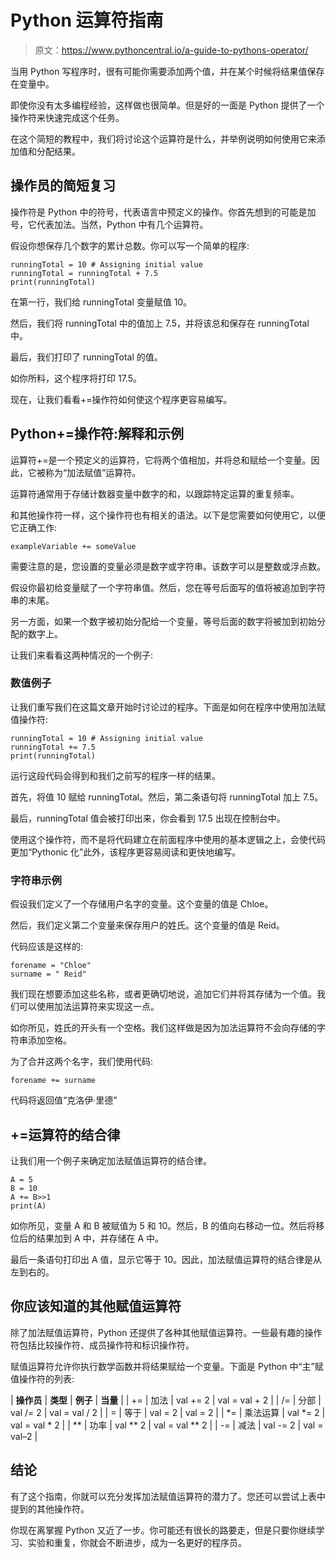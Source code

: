 # Python 运算符指南

> 原文：<https://www.pythoncentral.io/a-guide-to-pythons-operator/>

当用 Python 写程序时，很有可能你需要添加两个值，并在某个时候将结果值保存在变量中。

即使你没有太多编程经验，这样做也很简单。但是好的一面是 Python 提供了一个操作符来快速完成这个任务。

在这个简短的教程中，我们将讨论这个运算符是什么，并举例说明如何使用它来添加值和分配结果。

## **操作员的简短复习**

操作符是 Python 中的符号，代表语言中预定义的操作。你首先想到的可能是加号，它代表加法。当然，Python 中有几个运算符。

假设你想保存几个数字的累计总数。你可以写一个简单的程序:

```
runningTotal = 10 # Assigning initial value
runningTotal = runningTotal + 7.5
print(runningTotal)
```

在第一行，我们给 runningTotal 变量赋值 10。

然后，我们将 runningTotal 中的值加上 7.5，并将该总和保存在 runningTotal 中。

最后，我们打印了 runningTotal 的值。

如你所料，这个程序将打印 17.5。

现在，让我们看看+=操作符如何使这个程序更容易编写。

## **Python+=操作符:解释和示例**

运算符+=是一个预定义的运算符，它将两个值相加，并将总和赋给一个变量。因此，它被称为“加法赋值”运算符。

运算符通常用于存储计数器变量中数字的和，以跟踪特定运算的重复频率。

和其他操作符一样，这个操作符也有相关的语法。以下是您需要如何使用它，以便它正确工作:

```
exampleVariable += someValue
```

需要注意的是，您设置的变量必须是数字或字符串。该数字可以是整数或浮点数。

假设你最初给变量赋了一个字符串值。然后，您在等号后面写的值将被追加到字符串的末尾。

另一方面，如果一个数字被初始分配给一个变量，等号后面的数字将被加到初始分配的数字上。

让我们来看看这两种情况的一个例子:

### **数值例子**

让我们重写我们在这篇文章开始时讨论过的程序。下面是如何在程序中使用加法赋值操作符:

```
runningTotal = 10 # Assigning initial value
runningTotal += 7.5
print(runningTotal)
```

运行这段代码会得到和我们之前写的程序一样的结果。

首先，将值 10 赋给 runningTotal。然后，第二条语句将 runningTotal 加上 7.5。

最后，runningTotal 值会被打印出来，你会看到 17.5 出现在控制台中。

使用这个操作符，而不是将代码建立在前面程序中使用的基本逻辑之上，会使代码更加“Pythonic 化”此外，该程序更容易阅读和更快地编写。

### **字符串示例**

假设我们定义了一个存储用户名字的变量。这个变量的值是 Chloe。

然后，我们定义第二个变量来保存用户的姓氏。这个变量的值是 Reid。

代码应该是这样的:

```
forename = "Chloe"
surname = " Reid"
```

我们现在想要添加这些名称，或者更确切地说，追加它们并将其存储为一个值。我们可以使用加法运算符来实现这一点。

如你所见，姓氏的开头有一个空格。我们这样做是因为加法运算符不会向存储的字符串添加空格。

为了合并这两个名字，我们使用代码:

```
forename += surname
```

代码将返回值“克洛伊·里德”

## **+=运算符的结合律**

让我们用一个例子来确定加法赋值运算符的结合律。

```
A = 5
B = 10
A += B>>1
print(A)
```

如你所见，变量 A 和 B 被赋值为 5 和 10。然后，B 的值向右移动一位。然后将移位后的结果加到 A 中，并存储在 A 中。

最后一条语句打印出 A 值，显示它等于 10。因此，加法赋值运算符的结合律是从左到右的。

## **你应该知道的其他赋值运算符**

除了加法赋值运算符，Python 还提供了各种其他赋值运算符。一些最有趣的操作符包括比较操作符、成员操作符和标识操作符。

赋值运算符允许你执行数学函数并将结果赋给一个变量。下面是 Python 中“主”赋值操作符的列表:

| **操作员** | **类型** | **例子** | **当量** |
| += | 加法 | val += 2 | val = val + 2 |
| /= | 分部 | val /= 2 | val = val / 2 |
| = | 等于 | val = 2 | val = 2 |
| *= | 乘法运算 | val *= 2 | val = val * 2 |
| ** | 功率 | val ** 2 | val = val ** 2 |
| -= | 减法 | val -= 2 | val = val–2 |

## **结论**

有了这个指南，你就可以充分发挥加法赋值运算符的潜力了。您还可以尝试上表中提到的其他操作符。

你现在离掌握 Python 又近了一步。你可能还有很长的路要走，但是只要你继续学习、实验和重复，你就会不断进步，成为一名更好的程序员。